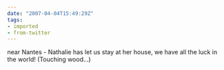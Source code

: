 ```yaml
---
date: "2007-04-04T15:49:29Z"
tags:
- imported
- from-twitter
---
```

near Nantes - Nathalie has let us stay at her house, we have all the luck in the world\! \(Touching wood...\)
